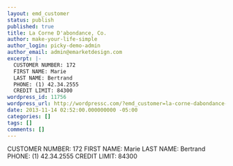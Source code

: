 ```yaml
---
layout: emd_customer
status: publish
published: true
title: La Corne D'abondance, Co.
author: make-your-life-simple
author_login: picky-demo-admin
author_email: admin@emarketdesign.com
excerpt: |-
  CUSTOMER NUMBER: 172
  FIRST NAME: Marie
  LAST NAME: Bertrand
  PHONE: (1) 42.34.2555
  CREDIT LIMIT: 84300
wordpress_id: 11756
wordpress_url: http://wordpressc.com/?emd_customer=la-corne-dabondance-co
date: 2013-11-14 02:52:00.000000000 -05:00
categories: []
tags: []
comments: []
---
```

CUSTOMER NUMBER: 172
FIRST NAME: Marie
LAST NAME: Bertrand
PHONE: (1) 42.34.2555
CREDIT LIMIT: 84300
